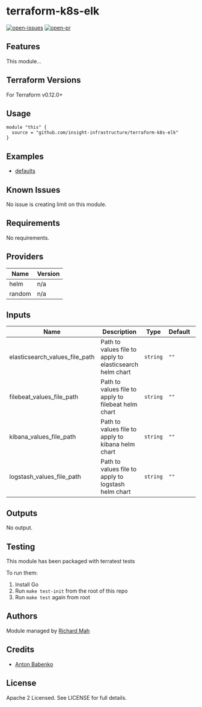 # terraform-k8s-elk

[![open-issues](https://img.shields.io/github/issues-raw/insight-infrastructure/terraform-k8s-elk?style=for-the-badge)](https://github.com/shinyfoil/terraform-k8s-elk/issues)
[![open-pr](https://img.shields.io/github/issues-pr-raw/insight-infrastructure/terraform-k8s-elk?style=for-the-badge)](https://github.com/shinyfoil/terraform-k8s-elk/pulls)

## Features

This module...

## Terraform Versions

For Terraform v0.12.0+

## Usage

```hcl
module "this" {
  source = "github.com/insight-infrastructure/terraform-k8s-elk"
}
```
## Examples

- [defaults](https://github.com/insight-infrastructure/terraform-k8s-elk/tree/master/examples/defaults)

## Known  Issues
No issue is creating limit on this module.

<!-- BEGINNING OF PRE-COMMIT-TERRAFORM DOCS HOOK -->
## Requirements

No requirements.

## Providers

| Name | Version |
|------|---------|
| helm | n/a |
| random | n/a |

## Inputs

| Name | Description | Type | Default | Required |
|------|-------------|------|---------|:--------:|
| elasticsearch\_values\_file\_path | Path to values file to apply to elasticsearch helm chart | `string` | `""` | no |
| filebeat\_values\_file\_path | Path to values file to apply to filebeat helm chart | `string` | `""` | no |
| kibana\_values\_file\_path | Path to values file to apply to kibana helm chart | `string` | `""` | no |
| logstash\_values\_file\_path | Path to values file to apply to logstash helm chart | `string` | `""` | no |

## Outputs

No output.

<!-- END OF PRE-COMMIT-TERRAFORM DOCS HOOK -->

## Testing
This module has been packaged with terratest tests

To run them:

1. Install Go
2. Run `make test-init` from the root of this repo
3. Run `make test` again from root

## Authors

Module managed by [Richard Mah](https://github.com/shinyfoil)

## Credits

- [Anton Babenko](https://github.com/antonbabenko)

## License

Apache 2 Licensed. See LICENSE for full details.